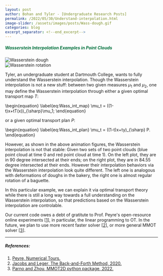 ```yaml
---
layout: post
author: Bohan and Tyler - [Undergraduate Research Posts]
permalink: /2022/05/30/Understand-interpolation.html
image-slider: /assets/images/posts/Wass-dough.gif
categories: blog
excerpt_separator: <!--end_excerpt-->
---
```



<h5><span style="color:#00703C">Wasserstein Interpolation Examples in Point Clouds</span></h5>
<!--end_excerpt-->
<div class="row">
	<div class="column">
	<img class="img-fluid" src="{{site.baseurl}}//assets/images/posts/Wass-dough.gif" alt="Wasserstein dough">
	</div>
		<div class="column">
	<img class="img-fluid" src="{{site.baseurl}}//assets/images/posts/Wass-rotation.gif" alt="Wasserstein rotation">
	</div>
</div>

Tyler, an undergraduate student at Dartmouth College, wants to fully understand the Wasserstein interpolation. Though the Wasserstein interpolation is not a new stuff: between two given measures $\mu_1$ and $\mu_2$, one may define the Wasserstein interpolation through either a given optimal transport map $T$:

\begin{equation}
\label{eq:Wass_int_map}
\mu_t = ((1-t)x+tT(x))_{\sharp}\mu_1;
\end{equation}

or a given optimal transport plan $P$:

\begin{equation}
\label{eq:Wass_int_plan}
\mu_t = ((1-t)x+ty)_{\sharp} P.
\end{equation}

However, as shown in the above animation figures, the Wasserstein interpolation is not that stable: Given two sets of two point clouds (blue point cloud at time 0 and red point cloud at time 1). On the left plot, they are in 90 degree intersected at their ends; on the right plot, they are in 84.55 degree intersected at their ends. However their interpolation behaviors via the Wasserstein interpolation look quite different. The left one is analogous with deformations of doughs in the bakery, the right one is almost regular rotation of a baguette. 

In this particular example, we can explain it via optimal transport theory while there is still a long way towards a full understanding on the Wasserstein interpolation, so that predictions based on the Wasserstein interpolation are controlable.

Our current code owes a debt of gratitute to Prof. Peyre's open-resource online experiments \[[1]\], in particular, the linear programming to OT. In the future, we plan to use more recent faster solver \[[2]\], or more general MMOT solver \[[3]\]. 

----
##### References:


1. [Peyre, Numerical Tours.](https://www.numerical-tours.com/python/)
2. [Jacobs and Leger, The Back-and-Forth Method, 2020.](https://back-and-forth.netlify.app)
3. [Parno and Zhou, MMOT2D python package, 2022.](https://simda-muri.github.io/mmot/)

[1]: https://www.numerical-tours.com/python/
[2]: https://back-and-forth.netlify.app
[3]: https://simda-muri.github.io/mmot/


